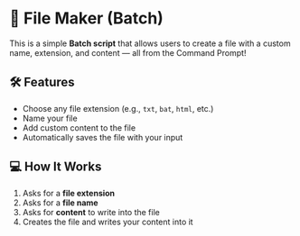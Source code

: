 # 📄 File Maker (Batch)

This is a simple **Batch script** that allows users to create a file with a custom name, extension, and content — all from the Command Prompt!

## 🛠 Features

- Choose any file extension (e.g., `txt`, `bat`, `html`, etc.)
- Name your file
- Add custom content to the file
- Automatically saves the file with your input

## 💻 How It Works

1. Asks for a **file extension**
2. Asks for a **file name**
3. Asks for **content** to write into the file
4. Creates the file and writes your content into it

##
